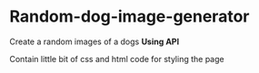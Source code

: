 # Random-dog-image-generator
Create a random images of a dogs
<b>Using API</b>
<br>
<p>Contain little bit of css and html code for styling the page</p>
